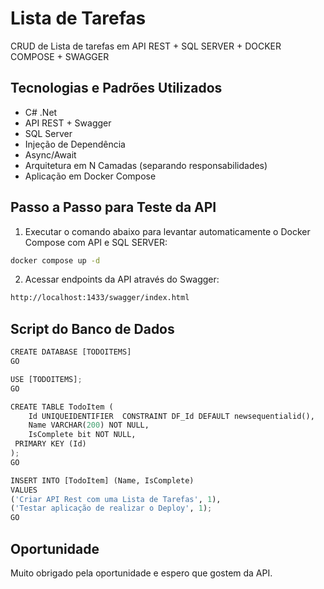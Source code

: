 # Lista de Tarefas

CRUD de Lista de tarefas em API REST + SQL SERVER + DOCKER COMPOSE + SWAGGER

## Tecnologias e Padrões Utilizados

- C# .Net
- API REST + Swagger
- SQL Server
- Injeção de Dependência
- Async/Await
- Arquitetura em N Camadas (separando responsabilidades)
- Aplicação em Docker Compose

## Passo a Passo para Teste da API

1. Executar o comando abaixo para levantar automaticamente o Docker Compose com API e SQL SERVER:

```bash
docker compose up -d	
```

2. Acessar endpoints da API através do Swagger:

```bash
http://localhost:1433/swagger/index.html
```

## Script do Banco de Dados

```python
CREATE DATABASE [TODOITEMS]
GO

USE [TODOITEMS];
GO

CREATE TABLE TodoItem ( 
    Id UNIQUEIDENTIFIER  CONSTRAINT DF_Id DEFAULT newsequentialid(),
    Name VARCHAR(200) NOT NULL,
    IsComplete bit NOT NULL,
 PRIMARY KEY (Id)
);
GO

INSERT INTO [TodoItem] (Name, IsComplete)
VALUES 
('Criar API Rest com uma Lista de Tarefas', 1),
('Testar aplicação de realizar o Deploy', 1); 
GO
```

## Oportunidade

Muito obrigado pela oportunidade e espero que gostem da API.